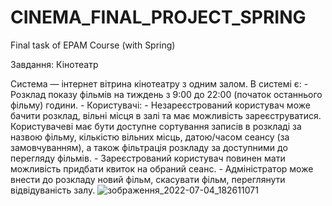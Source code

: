 # CINEMA_FINAL_PROJECT_SPRING
Final task of EPAM Course (with Spring)

Завдання:
Кінотеатр

Система — інтернет вітрина кінотеатру з одним залом. 
В системі є:
	- Розклад показу фільмів на тиждень з 9:00 до 22:00 (початок останнього фільму) години.
	- Користувачі:
		- Незареєстрований користувач може бачити розклад, вільні місця в залі та має можливість зареєструватися.
			Користувачеві має бути доступне сортування записів в розкладі за назвою фільму, кількістю вільних місць,  датою/часом сеансу (за замовчуванням),
			а також фільтрація розкладу за доступними до перегляду фільмів.
		- Зареєстрований користувач повинен мати можливість придбати квиток на обраний сеанс.
		- Адміністратор може внести до розкладу новий фільм, скасувати фільм, переглянути відвідуваність залу.
    ![зображення_2022-07-04_182611071](https://user-images.githubusercontent.com/67739980/177183876-5320e496-817e-4300-b339-e32326cf7c0c.png)
